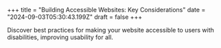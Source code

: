 +++
title = "Building Accessible Websites: Key Considerations"
date = "2024-09-03T05:30:43.199Z"
draft = false
+++

  Discover best practices for making your website accessible to users with disabilities, improving usability for all.
        